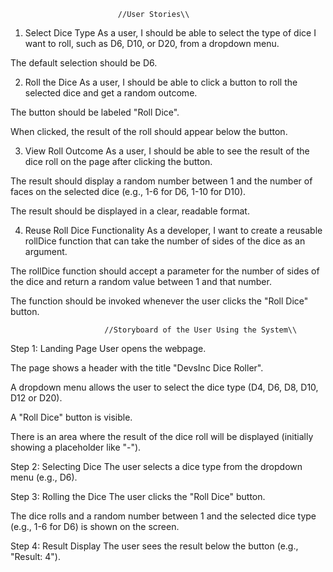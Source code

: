                             //User Stories\\

1. Select Dice Type
   As a user, I should be able to select the type of dice I want to roll, such as D6, D10, or D20, from a dropdown menu.

The default selection should be D6.

2. Roll the Dice
   As a user, I should be able to click a button to roll the selected dice and get a random outcome.

The button should be labeled "Roll Dice".

When clicked, the result of the roll should appear below the button.

3. View Roll Outcome
   As a user, I should be able to see the result of the dice roll on the page after clicking the button.

The result should display a random number between 1 and the number of faces on the selected dice (e.g., 1-6 for D6, 1-10 for D10).

The result should be displayed in a clear, readable format.

4. Reuse Roll Dice Functionality
   As a developer, I want to create a reusable rollDice function that can take the number of sides of the dice as an argument.

The rollDice function should accept a parameter for the number of sides of the dice and return a random value between 1 and that number.

The function should be invoked whenever the user clicks the "Roll Dice" button.

                         //Storyboard of the User Using the System\\

Step 1: Landing Page
User opens the webpage.

The page shows a header with the title "DevsInc Dice Roller".

A dropdown menu allows the user to select the dice type (D4, D6, D8, D10, D12 or D20).

A "Roll Dice" button is visible.

There is an area where the result of the dice roll will be displayed (initially showing a placeholder like "-").

Step 2: Selecting Dice
The user selects a dice type from the dropdown menu (e.g., D6).

Step 3: Rolling the Dice
The user clicks the "Roll Dice" button.

The dice rolls and a random number between 1 and the selected dice type (e.g., 1-6 for D6) is shown on the screen.

Step 4: Result Display
The user sees the result below the button (e.g., "Result: 4").
